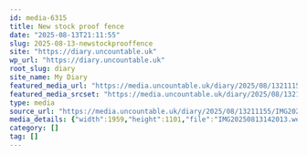 ```yaml
---
id: media-6315
title: New stock proof fence
date: "2025-08-13T21:11:55"
slug: 2025-08-13-newstockprooffence
site: "https://diary.uncountable.uk"
wp_url: "https://diary.uncountable.uk"
root_slug: diary
site_name: My Diary
featured_media_url: "https://media.uncountable.uk/diary/2025/08/13211155/IMG20250813142013.webp"
featured_media_srcset: "https://media.uncountable.uk/diary/2025/08/13211155/IMG20250813142013-300x169.webp 300w, https://media.uncountable.uk/diary/2025/08/13211155/IMG20250813142013-1024x576.webp 1024w, https://media.uncountable.uk/diary/2025/08/13211155/IMG20250813142013-150x150.webp 150w, https://media.uncountable.uk/diary/2025/08/13211155/IMG20250813142013-640x360.webp 640w, https://media.uncountable.uk/diary/2025/08/13211155/IMG20250813142013.webp 1959w"
type: media
source_url: "https://media.uncountable.uk/diary/2025/08/13211155/IMG20250813142013.webp"
media_details: {"width":1959,"height":1101,"file":"IMG20250813142013.webp","filesize":196630,"sizes":{"medium":{"file":"IMG20250813142013-300x169.webp","width":300,"height":169,"filesize":22156,"mime_type":"image/webp","source_url":"https://media.uncountable.uk/diary/2025/08/13211155/IMG20250813142013-300x169.webp"},"large":{"file":"IMG20250813142013-1024x576.webp","width":1024,"height":576,"filesize":170636,"mime_type":"image/webp","source_url":"https://media.uncountable.uk/diary/2025/08/13211155/IMG20250813142013-1024x576.webp"},"thumbnail":{"file":"IMG20250813142013-150x150.webp","width":150,"height":150,"filesize":13370,"mime_type":"image/webp","source_url":"https://media.uncountable.uk/diary/2025/08/13211155/IMG20250813142013-150x150.webp"},"mobwidth":{"file":"IMG20250813142013-640x360.webp","width":640,"height":360,"filesize":76778,"mime_type":"image/webp","source_url":"https://media.uncountable.uk/diary/2025/08/13211155/IMG20250813142013-640x360.webp"},"full":{"file":"IMG20250813142013.webp","width":1959,"height":1101,"mime_type":"image/webp","source_url":"https://media.uncountable.uk/diary/2025/08/13211155/IMG20250813142013.webp"}},"image_meta":{"aperture":"0","credit":"","camera":"","caption":"","created_timestamp":"0","copyright":"","focal_length":"0","iso":"0","shutter_speed":"0","title":"","orientation":"0","keywords":[]}}
category: []
tag: []
---
```


